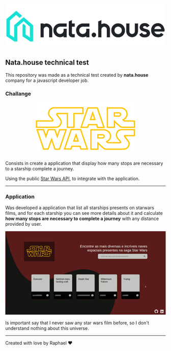 <p align="center">
   <img alt="NataHouse" src="./.github/natahouse-logo.png">
</p>

## Nata.house technical test

This repository was made as a technical test created by **nata.house** company for a javascript developer job.

### Challange

<p align="center">
   <img alt="StarWars" src="./.github/starwars-logo.png">
</p>

Consists in create a application that display how many stops are necessary to a starship complete a journey.

Using the public [Star Wars API](https://swapi.co/), to integrate with the application.

---

### Application

Was developed a application that list all starships presents on starwars films, and for each starship you can see more details about it and calculate **how many stops are necessary to complete a journey** with any distance provided by user.

<p align="center">
   <img alt="Application" src="./.github/application.gif">
</p>

Is important say that I never saw any star wars film before, so I don't understand nothing about this universe.

---

Created with love by Raphael ❤️
